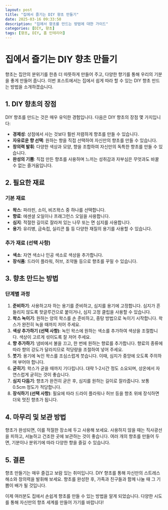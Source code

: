 ```yaml
---
layout: post
title: "집에서 즐기는 DIY 향초 만들기"
date: 2025-03-16 09:33:50
description: "집에서 향초를 만드는 방법에 대한 가이드"
categories: [DIY, 향초]
tags: [향초, DIY, 홈 인테리어]
---
```


# 집에서 즐기는 DIY 향초 만들기

향초는 집안의 분위기를 한층 더 따뜻하게 만들어 주고, 다양한 향기를 통해 우리의 기분을 좋게 만들어 줍니다. 이번 포스트에서는 집에서 쉽게 따라 할 수 있는 DIY 향초 만드는 방법을 소개하겠습니다.  

## 1. DIY 향초의 장점

DIY 향초를 만드는 것은 매우 유익한 경험입니다. 다음은 DIY 향초의 장점 몇 가지입니다:  
- **경제성**: 상점에서 사는 것보다 훨씬 저렴하게 향초를 만들 수 있습니다.  
- **자유로운 향 선택**: 원하는 향을 직접 선택하여 자신만의 향초를 만들 수 있습니다.  
- **창의력 발휘**: 다양한 색상과 모양, 향을 조합하여 자신만의 독특한 향초를 만들 수 있습니다.  
- **완성의 기쁨**: 직접 만든 향초를 사용하며 느끼는 성취감과 자부심은 무엇과도 바꿀 수 없는 즐거움입니다.

## 2. 필요한 재료

### 기본 재료
- **왁스**: 파라핀, 소이, 비즈왁스 중 하나를 선택합니다.  
- **향료**: 에센셜 오일이나 프래그런스 오일을 사용합니다.  
- **심지**: 적절한 길이로 잘라져 있는 나무 또는 면 심지를 사용합니다.  
- **용기**: 유리병, 금속컵, 실리콘 틀 등 다양한 재질의 용기를 사용할 수 있습니다.  

### 추가 재료 (선택 사항)
- **색소**: 자연 색소나 인공 색소로 색상을 추가합니다.  
- **장식품**: 드라이 플라워, 허브, 조약돌 등으로 향초를 꾸밀 수 있습니다.  

## 3. 향초 만드는 방법

### 단계별 과정

1. **준비하기**: 사용하고자 하는 용기를 준비하고, 심지를 용기에 고정합니다. 심지가 흔들리지 않도록 핫글루건으로 붙이거나, 심지 고정 클립을 사용할 수 있습니다.  
2. **왁스 녹이기**: 원하는 양의 왁스를 손 준비하고, 중탕 방법으로 녹이기 시작합니다. 왁스가 완전히 녹을 때까지 저어 주세요.  
3. **색상 추가하기 (선택 사항)**: 녹인 왁스에 원하는 색소를 추가하여 색상을 조절합니다. 색상이 고르게 섞이도록 잘 저어 주세요.  
4. **향 추가하기**: 냄비에서 불을 끄고, 한 번에 원하는 향료를 추가합니다. 향료의 종류에 따라 향의 강도가 달라지므로 적당량을 조절하여 넣어 주세요.  
5. **붓기**: 용기에 녹인 왁스를 조심스럽게 붓습니다. 이때, 심지가 중앙에 오도록 주의하며 부어야 합니다.  
6. **굳히기**: 왁스가 굳을 때까지 기다립니다. 대략 1-2시간 정도 소요되며, 상온에서 자연스럽게 굳히는 것이 좋습니다.  
7. **심지 다듬기**: 향초가 완전히 굳은 후, 심지를 원하는 길이로 잘라줍니다. 보통 0.5cm 정도가 적당합니다.  
8. **장식하기 (선택 사항)**: 필요에 따라 드라이 플라워나 허브 등을 향초 위에 장식하면 더욱 멋진 향초가 됩니다.  

## 4. 마무리 및 보관 방법

향초가 완성되면, 이를 적절한 장소에 두고 사용해 보세요. 사용하지 않을 때는 직사광선을 피하고, 서늘하고 건조한 곳에 보관하는 것이 좋습니다. 여러 개의 향초를 만들어 두면, 기분이나 분위기에 따라 다양한 향을 즐길 수 있습니다.  

## 5. 결론

향초 만들기는 매우 즐겁고 보람 있는 취미입니다. DIY 향초를 통해 자신만의 스트레스 해소와 창의력을 발휘해 보세요. 향초를 완성한 후, 가족과 친구들과 함께 나눌 때 그 기쁨이 배가 될 것입니다.  

이제 여러분도 집에서 손쉽게 향초를 만들 수 있는 방법을 알게 되었습니다. 다양한 시도를 통해 자신만의 향초 세계를 만들어 가기를 바랍니다!